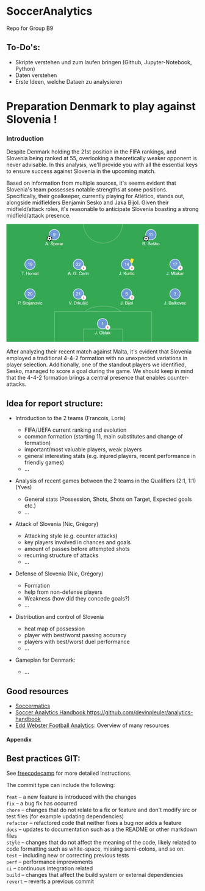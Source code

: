 # SoccerAnalytics
Repo for Group B9

## To-Do's:
- Skripte verstehen und zum laufen bringen (Github, Jupyter-Notebook, Python)
- Daten verstehen
- Erste Ideen, welche Dataen zu analysieren

# Preparation Denmark to play against Slovenia !

### Introduction

Despite Denmark holding the 21st position in the FIFA rankings, and Slovenia being ranked at 55, overlooking a theoretically weaker opponent is never advisable. In this analysis, we'll provide you with all the essential keys to ensure success against Slovenia in the upcoming match.

Based on information from multiple sources, it's seems evident that Slovenia's team possesses notable strengths at some positions. Specifically, their goalkeeper, currently playing for Atlético, stands out, alongside midfielders Benjamin Sesko and Jaka Bijol. Given their midfield/attack roles, it's reasonable to anticipate Slovenia boasting a strong midfield/attack presence.

![alt text](composition.png)

After analyzing their recent match against Malta, it's evident that Slovenia employed a traditional 4-4-2 formation with no unexpected variations in player selection. Additionally, one of the standout players we identified, Sesko, managed to score a goal during the game. We should keep in mind that the 4-4-2 formation brings a central presence that enables counter-attacks. 


## Idea for report structure:
- Introduction to the 2 teams (Francois, Loris)
  - FIFA/UEFA current ranking and evolution
  - common formation (starting 11, main substitutes and change of formation)
  - important/most valuable players, weak players 
  - general interesting stats (e.g. injured players, recent performance in friendly games)
  - ...

- Analysis of recent games between the 2 teams in the Qualifiers (2:1, 1:1) (Yves)
  - General stats (Possession, Shots, Shots on Target, Expected goals etc.)
  - ...

- Attack of Slovenia (Nic, Grégory)
  - Attacking style (e.g. counter attacks)
  - key players involved in chances and goals
  - amount of passes before attempted shots
  - recurring structure of attacks
  - ...

- Defense of Slovenia (Nic, Grégory)
  - Formation
  - help from non-defense players
  - Weakness (how did they concede goals?)
  - ...

- Distribution and control of Slovenia
  - heat map of possession
  - player with best/worst passing accuracy
  - players with best/worst duel performance
  - ...

- Gameplan for Denmark:
  - ...
 
## Good resources
- [Soccermatics](https://soccermatics.readthedocs.io/en/latest/gallery/lesson1/plot_PlottingPasses.html) 
- [Soccer Analytics Handbook ](https://github.com/devinpleuler/analytics-handbook)https://github.com/devinpleuler/analytics-handbook
- [Edd Webster Football Analytics](https://github.com/eddwebster/football_analytics?tab=readme-ov-file#-python): Overview of many resources

#### Appendix

## Best practices GIT:

See [freecodecamp](https://www.freecodecamp.org/news/how-to-write-better-git-commit-messages/) for more detailed instructions.

The commit type can include the following:

```feat``` – a new feature is introduced with the changes  
```fix``` – a bug fix has occurred  
```chore``` – changes that do not relate to a fix or feature and don't modify src or test files (for example updating dependencies)  
```refactor``` – refactored code that neither fixes a bug nor adds a feature  
```docs``` – updates to documentation such as a the README or other markdown files  
```style``` – changes that do not affect the meaning of the code, likely related to code formatting such as white-space, missing semi-colons, and so on.  
```test``` – including new or correcting previous tests  
```perf``` – performance improvements  
```ci``` – continuous integration related  
```build``` – changes that affect the build system or external   dependencies
```revert``` – reverts a previous commit  
